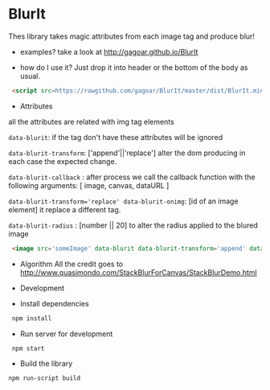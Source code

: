  BlurIt
=
Thes library takes magic attributes from each image tag and produce blur!

- examples?
 take a look at http://gagoar.github.io/BlurIt

- how do I use it? Just drop it into header or the bottom of the body as usual.
 ``` html
  <script src=https://rawgithub.com/gagoar/BlurIt/master/dist/BlurIt.min.js></script>
 ```

- Attributes

 all the attributes are related with img tag elements

 `data-blurit`: if the tag don't have these attributes will be ignored

 `data-blurit-transform`: ['append'||'replace'] alter the dom producing in each
  case the expected change.

 `data-blurit-callback` : after process we call the callback function
  with the following arguments: [ image, canvas, dataURL ]

 `data-blurit-transform='replace' data-blurit-onimg`: [id of an image element] it replace a different tag.

 `data-blurit-radius` : [number || 20] to alter the radius applied to the
  blured image

 ``` html
  <image src='someImage' data-blurit data-blurit-transform='append' data-blurit-radius=50>
 ```

- Algorithm
  All the credit goes to http://www.quasimondo.com/StackBlurForCanvas/StackBlurDemo.html

- Development

 - Install dependencies
  ```` bash
   npm install
  ````
 - Run server for development

  ``` bash
   npm start
  ```

 - Build the library

 ``` bash
 npm run-script build
 ```
